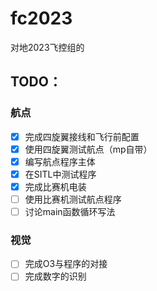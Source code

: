 # fc2023
对地2023飞控组的

## TODO：

### 航点
- [x] 完成四旋翼接线和飞行前配置
- [x] 使用四旋翼测试航点（mp自带）
- [x] 编写航点程序主体
- [x] 在SITL中测试程序
- [x] 完成比赛机电装
- [ ] 使用比赛机测试航点程序
- [ ] 讨论main函数循环写法

### 视觉
- [ ] 完成O3与程序的对接
- [ ] 完成数字的识别

